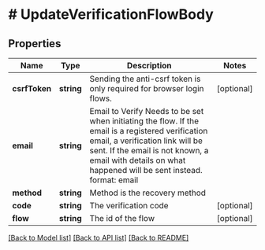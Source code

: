 # # UpdateVerificationFlowBody

## Properties

Name | Type | Description | Notes
------------ | ------------- | ------------- | -------------
**csrfToken** | **string** | Sending the anti-csrf token is only required for browser login flows. | [optional]
**email** | **string** | Email to Verify  Needs to be set when initiating the flow. If the email is a registered verification email, a verification link will be sent. If the email is not known, a email with details on what happened will be sent instead.  format: email |
**method** | **string** | Method is the recovery method |
**code** | **string** | The verification code | [optional]
**flow** | **string** | The id of the flow | [optional]

[[Back to Model list]](../../README.md#models) [[Back to API list]](../../README.md#endpoints) [[Back to README]](../../README.md)
